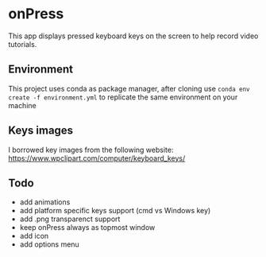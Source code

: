 # onPress
This app displays pressed keyboard keys on the screen to help record video tutorials.

## Environment
This project uses conda as package manager, after cloning use
`conda env create -f environment.yml`
to replicate the same environment on your machine

## Keys images
I borrowed key images from the following website:
https://www.wpclipart.com/computer/keyboard_keys/

## Todo
- add animations
- add platform specific keys support (cmd vs Windows key)
- add .png transparenct support
- keep onPress always as topmost window
- add icon
- add options menu